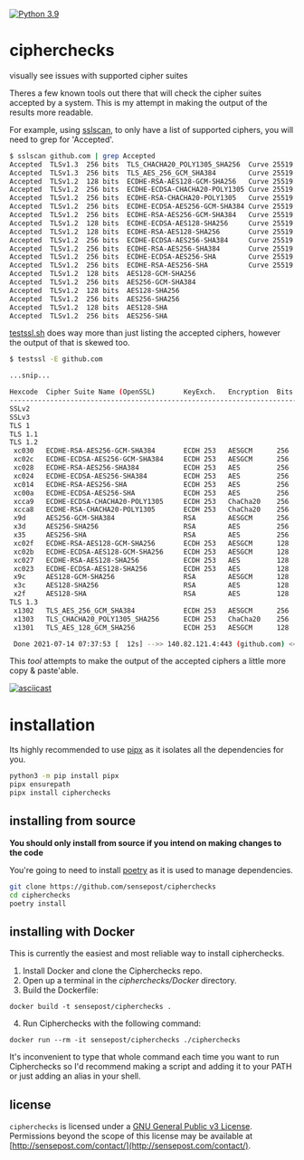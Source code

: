 [![Python 3.9](https://img.shields.io/badge/python-3.9-blue.svg)](https://www.python.org/downloads/release/python-390/)

# cipherchecks
visually see issues with supported cipher suites

Theres a few known tools out there that will check the cipher suites accepted by a system. This is my attempt in making the output of the results more readable. 

For example, using [sslscan](https://github.com/rbsec/sslscan/), to only have a list of supported ciphers, you will need to grep for 'Accepted'.

```bash
$ sslscan github.com | grep Accepted
Accepted  TLSv1.3  256 bits  TLS_CHACHA20_POLY1305_SHA256  Curve 25519 DHE 253
Accepted  TLSv1.3  256 bits  TLS_AES_256_GCM_SHA384        Curve 25519 DHE 253
Accepted  TLSv1.2  128 bits  ECDHE-RSA-AES128-GCM-SHA256   Curve 25519 DHE 253
Accepted  TLSv1.2  256 bits  ECDHE-ECDSA-CHACHA20-POLY1305 Curve 25519 DHE 253
Accepted  TLSv1.2  256 bits  ECDHE-RSA-CHACHA20-POLY1305   Curve 25519 DHE 253
Accepted  TLSv1.2  256 bits  ECDHE-ECDSA-AES256-GCM-SHA384 Curve 25519 DHE 253
Accepted  TLSv1.2  256 bits  ECDHE-RSA-AES256-GCM-SHA384   Curve 25519 DHE 253
Accepted  TLSv1.2  128 bits  ECDHE-ECDSA-AES128-SHA256     Curve 25519 DHE 253
Accepted  TLSv1.2  128 bits  ECDHE-RSA-AES128-SHA256       Curve 25519 DHE 253
Accepted  TLSv1.2  256 bits  ECDHE-ECDSA-AES256-SHA384     Curve 25519 DHE 253
Accepted  TLSv1.2  256 bits  ECDHE-RSA-AES256-SHA384       Curve 25519 DHE 253
Accepted  TLSv1.2  256 bits  ECDHE-ECDSA-AES256-SHA        Curve 25519 DHE 253
Accepted  TLSv1.2  256 bits  ECDHE-RSA-AES256-SHA          Curve 25519 DHE 253
Accepted  TLSv1.2  128 bits  AES128-GCM-SHA256
Accepted  TLSv1.2  256 bits  AES256-GCM-SHA384
Accepted  TLSv1.2  128 bits  AES128-SHA256
Accepted  TLSv1.2  256 bits  AES256-SHA256
Accepted  TLSv1.2  128 bits  AES128-SHA
Accepted  TLSv1.2  256 bits  AES256-SHA
```

[testssl.sh](https://github.com/drwetter/testssl.sh) does way more than just listing the accepted ciphers, however the output of that is skewed too.

```bash
$ testssl -E github.com

...snip...

Hexcode  Cipher Suite Name (OpenSSL)       KeyExch.   Encryption  Bits     Cipher Suite Name (IANA/RFC)
-----------------------------------------------------------------------------------------------------------------------------
SSLv2
SSLv3
TLS 1
TLS 1.1
TLS 1.2
 xc030   ECDHE-RSA-AES256-GCM-SHA384       ECDH 253   AESGCM      256      TLS_ECDHE_RSA_WITH_AES_256_GCM_SHA384
 xc02c   ECDHE-ECDSA-AES256-GCM-SHA384     ECDH 253   AESGCM      256      TLS_ECDHE_ECDSA_WITH_AES_256_GCM_SHA384
 xc028   ECDHE-RSA-AES256-SHA384           ECDH 253   AES         256      TLS_ECDHE_RSA_WITH_AES_256_CBC_SHA384
 xc024   ECDHE-ECDSA-AES256-SHA384         ECDH 253   AES         256      TLS_ECDHE_ECDSA_WITH_AES_256_CBC_SHA384
 xc014   ECDHE-RSA-AES256-SHA              ECDH 253   AES         256      TLS_ECDHE_RSA_WITH_AES_256_CBC_SHA
 xc00a   ECDHE-ECDSA-AES256-SHA            ECDH 253   AES         256      TLS_ECDHE_ECDSA_WITH_AES_256_CBC_SHA
 xcca9   ECDHE-ECDSA-CHACHA20-POLY1305     ECDH 253   ChaCha20    256      TLS_ECDHE_ECDSA_WITH_CHACHA20_POLY1305_SHA256
 xcca8   ECDHE-RSA-CHACHA20-POLY1305       ECDH 253   ChaCha20    256      TLS_ECDHE_RSA_WITH_CHACHA20_POLY1305_SHA256
 x9d     AES256-GCM-SHA384                 RSA        AESGCM      256      TLS_RSA_WITH_AES_256_GCM_SHA384
 x3d     AES256-SHA256                     RSA        AES         256      TLS_RSA_WITH_AES_256_CBC_SHA256
 x35     AES256-SHA                        RSA        AES         256      TLS_RSA_WITH_AES_256_CBC_SHA
 xc02f   ECDHE-RSA-AES128-GCM-SHA256       ECDH 253   AESGCM      128      TLS_ECDHE_RSA_WITH_AES_128_GCM_SHA256
 xc02b   ECDHE-ECDSA-AES128-GCM-SHA256     ECDH 253   AESGCM      128      TLS_ECDHE_ECDSA_WITH_AES_128_GCM_SHA256
 xc027   ECDHE-RSA-AES128-SHA256           ECDH 253   AES         128      TLS_ECDHE_RSA_WITH_AES_128_CBC_SHA256
 xc023   ECDHE-ECDSA-AES128-SHA256         ECDH 253   AES         128      TLS_ECDHE_ECDSA_WITH_AES_128_CBC_SHA256
 x9c     AES128-GCM-SHA256                 RSA        AESGCM      128      TLS_RSA_WITH_AES_128_GCM_SHA256
 x3c     AES128-SHA256                     RSA        AES         128      TLS_RSA_WITH_AES_128_CBC_SHA256
 x2f     AES128-SHA                        RSA        AES         128      TLS_RSA_WITH_AES_128_CBC_SHA
TLS 1.3
 x1302   TLS_AES_256_GCM_SHA384            ECDH 253   AESGCM      256      TLS_AES_256_GCM_SHA384
 x1303   TLS_CHACHA20_POLY1305_SHA256      ECDH 253   ChaCha20    256      TLS_CHACHA20_POLY1305_SHA256
 x1301   TLS_AES_128_GCM_SHA256            ECDH 253   AESGCM      128      TLS_AES_128_GCM_SHA256

 Done 2021-07-14 07:37:53 [  12s] -->> 140.82.121.4:443 (github.com) <<--
```

This _tool_ attempts to make the output of the accepted ciphers a little more copy & paste'able.

[![asciicast](https://asciinema.org/a/467327.svg)](https://asciinema.org/a/467327)

# installation 

Its highly recommended to use [pipx](https://pypa.github.io/pipx/) as it isolates all the dependencies for you.

```bash
python3 -m pip install pipx
pipx ensurepath
pipx install cipherchecks
```

## installing from source

**You should only install from source if you intend on making changes to the code**

You're going to need to install [poetry](https://python-poetry.org/docs/#installation) as it is used to manage dependencies.

```bash
git clone https://github.com/sensepost/cipherchecks
cd cipherchecks
poetry install
```

## installing with Docker

This is currently the easiest and most reliable way to install cipherchecks.

1. Install Docker and clone the Cipherchecks repo.
2. Open up a terminal in the _cipherchecks/Docker_ directory.
3. Build the Dockerfile:
```
docker build -t sensepost/cipherchecks .
```
4. Run Cipherchecks with the following command:
```
docker run --rm -it sensepost/cipherchecks ./cipherchecks
```

It's inconvenient to type that whole command each time you want to run Cipherchecks so I'd recommend making a script and adding it to your PATH or just adding an alias in your shell.

## license

`cipherchecks` is licensed under a [GNU General Public v3 License](https://www.gnu.org/licenses/gpl-3.0.en.html). Permissions beyond the scope of this license may be available at [http://sensepost.com/contact/](http://sensepost.com/contact/).
